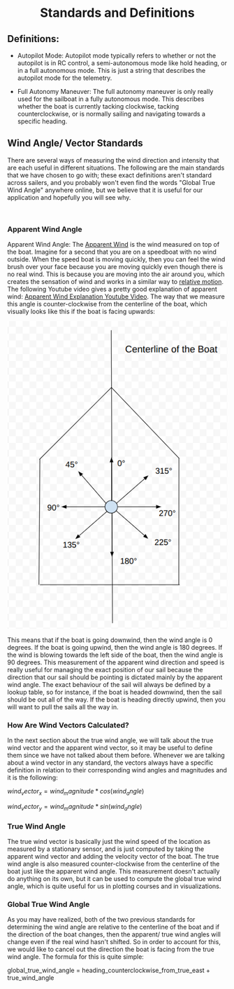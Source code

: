 # <p style="text-align: center;"> Standards and Definitions</p>

## Definitions:

- Autopilot Mode: Autopilot mode typically refers to whether or not the autopilot is in RC control, a semi-autonomous mode like hold heading, or in a full autonomous mode. This is just a string that describes the autopilot mode for the telemetry.
   
- Full Autonomy Maneuver: The full autonomy maneuver is only really used for the sailboat in a fully autonomous mode. This describes whether the boat is currently tacking clockwise, tacking counterclockwise, or is normally sailing and navigating towards a specific heading.


## Wind Angle/ Vector Standards

There are several ways of measuring the wind direction and intensity that are each useful in different situations. The following are the main standards that we have chosen to go with; these exact definitions aren't standard across sailers, and you probably won't even find the words "Global True Wind Angle" anywhere online, but we believe that it is useful for our application and hopefully you will see why.


<br>
  

### Apparent Wind Angle

Apparent Wind Angle: The [Apparent Wind](https://en.wikipedia.org/wiki/Apparent_wind) is the wind measured on top of the boat. Imagine for a second that you are on a speedboat with no wind outside. When the speed boat is moving quickly, then you can feel the wind brush over your face because you are moving quickly even though there is no real wind. This is because you are moving into the air around you, which creates the sensation of wind and works in a similar way to [relative motion](https://en.wikipedia.org/wiki/Relative_velocity). The following Youtube video gives a pretty good explanation of apparent wind: [Apparent Wind Explanation Youtube Video](https://www.youtube.com/watch?v=ndL1FcTRPwU). The way that we measure this angle is counter-clockwise from the centerline of the boat, which visually looks like this if the boat is facing upwards:

![Apparent Wind Angles Visualization](images/apparent_wind_angles_visualization.png)


This means that if the boat is going downwind, then the wind angle is 0 degrees. If the boat is going upwind, then the wind angle is 180 degrees. If the wind is blowing towards the left side of the boat, then the wind angle is 90 degrees. This measurement of the apparent wind direction and speed is really useful for managing the exact position of our sail because the direction that our sail should be pointing is dictated mainly by the apparent wind angle. The exact behaviour of the sail will always be defined by a lookup table, so for instance, if the boat is headed downwind, then the sail should be out all of the way. If the boat is heading directly upwind, then you will want to pull the sails all the way in.  


### How Are Wind Vectors Calculated?

In the next section about the true wind angle, we will talk about the true wind vector and the apparent wind vector, so it may be useful to define them since we have not talked about them before. Whenever we are talking about a wind vector in any standard, the vectors always have a specific definition in relation to their corresponding wind angles and magnitudes and it is the following:

$wind_vector_x = wind_magnitude * cos(wind_angle)$

$wind_vector_y = wind_magnitude * sin(wind_angle)$ 


### True Wind Angle

The true wind vector is basically just the wind speed of the location as measured by a stationary sensor, and is just computed by taking the apparent wind vector and adding the velocity vector of the boat. The true wind angle is also measured counter-clockwise from the centerline of the boat just like the apparent wind angle. This measurement doesn't actually do anything on its own, but it can be used to compute the global true wind angle, which is quite useful for us in plotting courses and in visualizations.




### Global True Wind Angle

As you may have realized, both of the two previous standards for determining the wind angle are relative to the centerline of the boat and if the direction of the boat changes, then the apparent/ true wind angles will change even if the real wind hasn't shifted. So in order to account for this, we would like to cancel out the direction the boat is facing from the true wind angle. The formula for this is quite simple: 

global_true_wind_angle = heading_counterclockwise_from_true_east + true_wind_angle 

